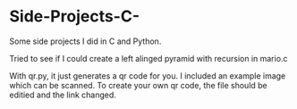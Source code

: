# Side-Projects-C-

Some side projects I did in C and Python. 

Tried to see if I could create a left alinged pyramid with recursion in mario.c

With qr.py, it just generates a qr code for you. I included an example image which can be scanned. 
To create your own qr code, the file should be editied and the link changed. 
